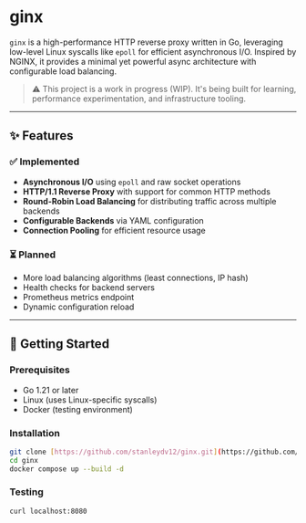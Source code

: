 # ginx

`ginx` is a high-performance HTTP reverse proxy written in Go, leveraging low-level Linux syscalls like `epoll` for efficient asynchronous I/O. Inspired by NGINX, it provides a minimal yet powerful async architecture with configurable load balancing.

> ⚠️ This project is a work in progress (WIP). It's being built for learning, performance experimentation, and infrastructure tooling.

---

## ✨ Features

### ✅ Implemented
- **Asynchronous I/O** using `epoll` and raw socket operations
- **HTTP/1.1 Reverse Proxy** with support for common HTTP methods
- **Round-Robin Load Balancing** for distributing traffic across multiple backends
- **Configurable Backends** via YAML configuration
- **Connection Pooling** for efficient resource usage

### ⏳ Planned
- More load balancing algorithms (least connections, IP hash)
- Health checks for backend servers
- Prometheus metrics endpoint
- Dynamic configuration reload

---

## 🚀 Getting Started

### Prerequisites
- Go 1.21 or later
- Linux (uses Linux-specific syscalls)
- Docker (testing environment)

### Installation
```bash
git clone [https://github.com/stanleydv12/ginx.git](https://github.com/stanleydv12/ginx.git)
cd ginx
docker compose up --build -d
```

### Testing
```bash
curl localhost:8080
```
